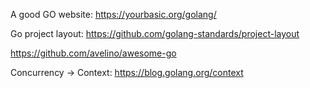 A good GO website:
https://yourbasic.org/golang/

Go project layout:
https://github.com/golang-standards/project-layout


https://github.com/avelino/awesome-go


Concurrency -> Context:
https://blog.golang.org/context